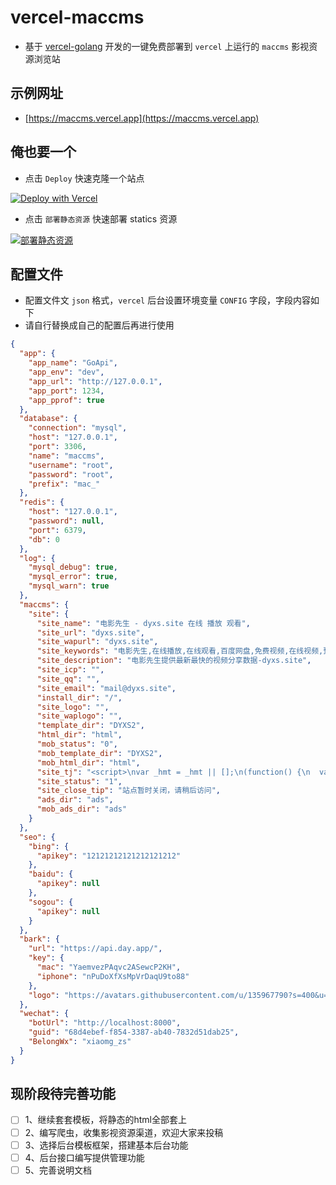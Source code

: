 # vercel-maccms

- 基于 [vercel-golang](https://github.com/iszmxw/vercel-golang) 开发的一键免费部署到 `vercel` 上运行的 `maccms` 影视资源浏览站

## 示例网址

- [https://maccms.vercel.app](https://maccms.vercel.app)


## 俺也要一个

- 点击 `Deploy` 快速克隆一个站点

[![Deploy with Vercel](https://vercel.com/button?utm_source=busiyi&utm_campaign=oss)](https://vercel.com/new/clone?utm_source=busiyi&utm_campaign=oss&repository-url=https://github.com/dyxs-site/vercel-maccms&env=CONFIG)

- 点击 `部署静态资源` 快速部署 statics 资源

[![部署静态资源](https://img.shields.io/badge/%E9%83%A8%E7%BD%B2-%E9%9D%99%E6%80%81%E8%B5%84%E6%BA%90-brightgreen)](https://vercel.com/new/clone?utm_source=busiyi&utm_campaign=oss&repository-url=https://github.com/dyxs-site/vercel-maccms/tree/main/templates/statics)


## 配置文件

- 配置文件文 `json` 格式，`vercel` 后台设置环境变量 `CONFIG` 字段，字段内容如下
- 请自行替换成自己的配置后再进行使用

```json
{
  "app": {
    "app_name": "GoApi",
    "app_env": "dev",
    "app_url": "http://127.0.0.1",
    "app_port": 1234,
    "app_pprof": true
  },
  "database": {
    "connection": "mysql",
    "host": "127.0.0.1",
    "port": 3306,
    "name": "maccms",
    "username": "root",
    "password": "root",
    "prefix": "mac_"
  },
  "redis": {
    "host": "127.0.0.1",
    "password": null,
    "port": 6379,
    "db": 0
  },
  "log": {
    "mysql_debug": true,
    "mysql_error": true,
    "mysql_warn": true
  },
  "maccms": {
    "site": {
      "site_name": "电影先生 - dyxs.site 在线 播放 观看",
      "site_url": "dyxs.site",
      "site_wapurl": "dyxs.site",
      "site_keywords": "电影先生,在线播放,在线观看,百度网盘,免费视频,在线视频,预告片,dyxs.site",
      "site_description": "电影先生提供最新最快的视频分享数据-dyxs.site",
      "site_icp": "",
      "site_qq": "",
      "site_email": "mail@dyxs.site",
      "install_dir": "/",
      "site_logo": "",
      "site_waplogo": "",
      "template_dir": "DYXS2",
      "html_dir": "html",
      "mob_status": "0",
      "mob_template_dir": "DYXS2",
      "mob_html_dir": "html",
      "site_tj": "<script>\nvar _hmt = _hmt || [];\n(function() {\n  var hm = document.createElement(\"script\");\n  hm.src = \"https://hm.baidu.com/hm.js?f46a2caaf84b781dc103b13289d90383\";\n  var s = document.getElementsByTagName(\"script\")[0];\n  s.parentNode.insertBefore(hm, s);\n})();\n</script>\n<script>let u=\"https:\\/\\/api.cgyx.tv:66\",token=\"f7dd072abb9af17700b0b8a1bd8b8e1dc43e13838257436c31c30f4495aba5a79382ef3b36808ab90351f85de968be49838554c9b1e809e46631bdd330fc2189\";var cltj = document.createElement(\"script\");cltj.src = u + \"\\/tj\\/tongji.js?v=1.3\";var s = document.getElementsByTagName(\"script\")[0];s.parentNode.insertBefore(cltj,s);<\\/script>\n",
      "site_status": "1",
      "site_close_tip": "站点暂时关闭，请稍后访问",
      "ads_dir": "ads",
      "mob_ads_dir": "ads"
    }
  },
  "seo": {
    "bing": {
      "apikey": "12121212121212121212"
    },
    "baidu": {
      "apikey": null
    },
    "sogou": {
      "apikey": null
    }
  },
  "bark": {
    "url": "https://api.day.app/",
    "key": {
      "mac": "YaemvezPAqvc2ASewcP2KH",
      "iphone": "nPuDoXfXsMpVrDaqU9to88"
    },
    "logo": "https://avatars.githubusercontent.com/u/135967790?s=400&u=0efb3cc947e9f0c2165c11f65f374524cb48915d&v=4"
  },
  "wechat": {
    "botUrl": "http://localhost:8000",
    "guid": "68d4ebef-f854-3387-ab40-7832d51dab25",
    "BelongWx": "xiaomg_zs"
  }
}

```

## 现阶段待完善功能

- [ ] 1、继续套套模板，将静态的html全部套上
- [ ] 2、编写爬虫，收集影视资源渠道，欢迎大家来投稿
- [ ] 3、选择后台模板框架，搭建基本后台功能
- [ ] 4、后台接口编写提供管理功能
- [ ] 5、完善说明文档
